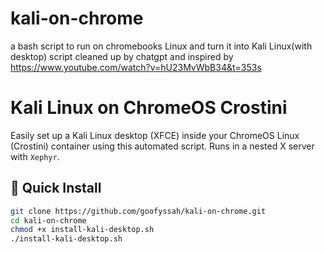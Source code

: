 # kali-on-chrome
a bash script to run on chromebooks Linux and turn it into Kali Linux(with desktop)
script cleaned up by chatgpt and inspired by https://www.youtube.com/watch?v=hU23MvWbB34&t=353s 


# Kali Linux on ChromeOS Crostini

Easily set up a Kali Linux desktop (XFCE) inside your ChromeOS Linux (Crostini) container using this automated script. Runs in a nested X server with `Xephyr`.

## 🚀 Quick Install

```bash
git clone https://github.com/goofyssah/kali-on-chrome.git
cd kali-on-chrome
chmod +x install-kali-desktop.sh
./install-kali-desktop.sh
